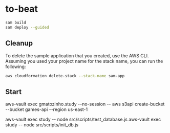 # to-beat

```bash
sam build
sam deploy --guided
```


## Cleanup

To delete the sample application that you created, use the AWS CLI. Assuming you used your project name for the stack name, you can run the following:

```bash
aws cloudformation delete-stack --stack-name sam-app
```

## Start

aws-vault exec gmatozinho.study --no-session -- aws s3api create-bucket --bucket games-api --region us-east-1

aws-vault exec study -- node src/scripts/test_database.js
aws-vault exec study -- node src/scripts/init_db.js